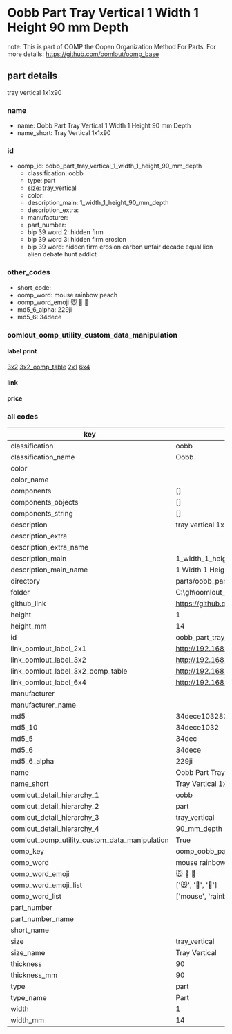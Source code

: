 # Oobb Part Tray Vertical 1 Width 1 Height 90 mm Depth  

note: This is part of OOMP the Oopen Organization Method For Parts. For more details: https://github.com/oomlout/oomp_base

##  part details
  



tray vertical 1x1x90



### name
* name: Oobb Part Tray Vertical 1 Width 1 Height 90 mm Depth
* name_short: Tray Vertical 1x1x90 
### id
* oomp_id: oobb_part_tray_vertical_1_width_1_height_90_mm_depth
  * classification: oobb
  * type: part
  * size: tray_vertical
  * color: 
  * description_main: 1_width_1_height_90_mm_depth
  * description_extra: 
  * manufacturer: 
  * part_number: 
  * bip 39 word 2: hidden firm
  * bip 39 word 3: hidden firm erosion
  * bip 39 word: hidden firm erosion carbon unfair decade equal lion alien debate hunt addict

### other_codes
* short_code: 
* oomp_word: mouse rainbow peach
* oomp_word_emoji :mouse: :rainbow: :peach:
* md5_6_alpha: 229ji
* md5_6: 34dece






### oomlout_oomp_utility_custom_data_manipulation
#### label print
[3x2](http://192.168.1.245:1112/?label=oomp%20229ji)
[3x2_oomp_table](http://192.168.1.108:1112/?label=oomp%20229ji)
[2x1](http://192.168.1.242:1112/?label=oomp%20229ji)
[6x4](http://192.168.1.55:1112/?label=oomp%20229ji)    

#### link

                              

#### price







### all codes 
| key | value |  
| --- | --- |  
| classification | oobb |  
| classification_name | Oobb |  
| color |  |  
| color_name |  |  
| components | [] |  
| components_objects | [] |  
| components_string | [] |  
| description | tray vertical 1x1x90 |  
| description_extra |  |  
| description_extra_name |  |  
| description_main | 1_width_1_height_90_mm_depth |  
| description_main_name | 1 Width 1 Height 90 mm Depth |  
| directory | parts/oobb_part_tray_vertical_1_width_1_height_90_mm_depth |  
| folder | C:\gh\oomlout_oobb_version_4_generated_parts\parts\oobb_part_tray_vertical_1_width_1_height_90_mm_depth |  
| github_link | https://github.com/oomlout/oomlout_oomp_part_src/tree/main/parts/oobb_part_tray_vertical_1_width_1_height_90_mm_depth |  
| height | 1 |  
| height_mm | 14 |  
| id | oobb_part_tray_vertical_1_width_1_height_90_mm_depth |  
| link_oomlout_label_2x1 | http://192.168.1.242:1112/?label=oomp%20229ji |  
| link_oomlout_label_3x2 | http://192.168.1.245:1112/?label=oomp%20229ji |  
| link_oomlout_label_3x2_oomp_table | http://192.168.1.108:1112/?label=oomp%20229ji |  
| link_oomlout_label_6x4 | http://192.168.1.55:1112/?label=oomp%20229ji |  
| manufacturer |  |  
| manufacturer_name |  |  
| md5 | 34dece1032822980e27682269955d35b |  
| md5_10 | 34dece1032 |  
| md5_5 | 34dec |  
| md5_6 | 34dece |  
| md5_6_alpha | 229ji |  
| name | Oobb Part Tray Vertical 1 Width 1 Height 90 mm Depth |  
| name_short | Tray Vertical 1x1x90  |  
| oomlout_detail_hierarchy_1 | oobb |  
| oomlout_detail_hierarchy_2 | part |  
| oomlout_detail_hierarchy_3 | tray_vertical |  
| oomlout_detail_hierarchy_4 | 90_mm_depth |  
| oomlout_oomp_utility_custom_data_manipulation | True |  
| oomp_key | oomp_oobb_part_tray_vertical_1_width_1_height_90_mm_depth |  
| oomp_word | mouse rainbow peach |  
| oomp_word_emoji | :mouse: :rainbow: :peach: |  
| oomp_word_emoji_list | [':mouse:', ':rainbow:', ':peach:'] |  
| oomp_word_list | ['mouse', 'rainbow', 'peach'] |  
| part_number |  |  
| part_number_name |  |  
| short_name |  |  
| size | tray_vertical |  
| size_name | Tray Vertical |  
| thickness | 90 |  
| thickness_mm | 90 |  
| type | part |  
| type_name | Part |  
| width | 1 |  
| width_mm | 14 |  
